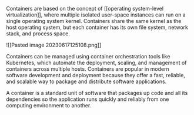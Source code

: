 Containers are based on the concept of [[operating system-level virtualization]], where multiple isolated user-space instances can run on a single operating system kernel. Containers share the same kernel as the host operating system, but each container has its own file system, network stack, and process space.

![[Pasted image 20230617125108.png]]

Containers can be managed using container orchestration tools like Kubernetes, which automate the deployment, scaling, and management of containers across multiple hosts. Containers are popular in modern software development and deployment because they offer a fast, reliable, and scalable way to package and distribute software applications.


A container is a standard unit of software that packages up code and all its dependencies so the application runs quickly and reliably from one computing environment to another.